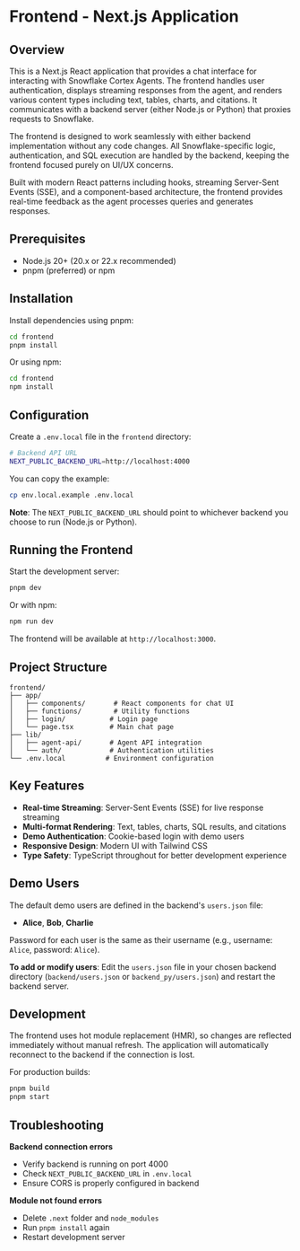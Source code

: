 # Frontend - Next.js Application

## Overview

This is a Next.js React application that provides a chat interface for interacting with Snowflake Cortex Agents. The frontend handles user authentication, displays streaming responses from the agent, and renders various content types including text, tables, charts, and citations. It communicates with a backend server (either Node.js or Python) that proxies requests to Snowflake.

The frontend is designed to work seamlessly with either backend implementation without any code changes. All Snowflake-specific logic, authentication, and SQL execution are handled by the backend, keeping the frontend focused purely on UI/UX concerns.

Built with modern React patterns including hooks, streaming Server-Sent Events (SSE), and a component-based architecture, the frontend provides real-time feedback as the agent processes queries and generates responses.

## Prerequisites

- Node.js 20+ (20.x or 22.x recommended)
- pnpm (preferred) or npm

## Installation

Install dependencies using pnpm:

```bash
cd frontend
pnpm install
```

Or using npm:

```bash
cd frontend
npm install
```

## Configuration

Create a `.env.local` file in the `frontend` directory:

```bash
# Backend API URL
NEXT_PUBLIC_BACKEND_URL=http://localhost:4000
```

You can copy the example:

```bash
cp env.local.example .env.local
```

**Note**: The `NEXT_PUBLIC_BACKEND_URL` should point to whichever backend you choose to run (Node.js or Python).

## Running the Frontend

Start the development server:

```bash
pnpm dev
```

Or with npm:

```bash
npm run dev
```

The frontend will be available at `http://localhost:3000`.

## Project Structure

```
frontend/
├── app/
│   ├── components/       # React components for chat UI
│   ├── functions/        # Utility functions
│   ├── login/           # Login page
│   └── page.tsx         # Main chat page
├── lib/
│   ├── agent-api/       # Agent API integration
│   └── auth/            # Authentication utilities
└── .env.local          # Environment configuration
```

## Key Features

- **Real-time Streaming**: Server-Sent Events (SSE) for live response streaming
- **Multi-format Rendering**: Text, tables, charts, SQL results, and citations
- **Demo Authentication**: Cookie-based login with demo users
- **Responsive Design**: Modern UI with Tailwind CSS
- **Type Safety**: TypeScript throughout for better development experience

## Demo Users

The default demo users are defined in the backend's `users.json` file:

- **Alice**, **Bob**, **Charlie**

Password for each user is the same as their username (e.g., username: `Alice`, password: `Alice`).

**To add or modify users**: Edit the `users.json` file in your chosen backend directory (`backend/users.json` or `backend_py/users.json`) and restart the backend server.

## Development

The frontend uses hot module replacement (HMR), so changes are reflected immediately without manual refresh. The application will automatically reconnect to the backend if the connection is lost.

For production builds:

```bash
pnpm build
pnpm start
```

## Troubleshooting

**Backend connection errors**
- Verify backend is running on port 4000
- Check `NEXT_PUBLIC_BACKEND_URL` in `.env.local`
- Ensure CORS is properly configured in backend

**Module not found errors**
- Delete `.next` folder and `node_modules`
- Run `pnpm install` again
- Restart development server

